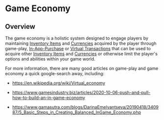 # Game Economy

## Overview

The game economy is a holistic system designed to engage players by maintaining [Inventory Items](../CatalogItems/InventoryItemDefinition.md) and [Currencies](../CatalogItems/Currency.md) acquired by the player through game-play, [In-App-Purchase](../CatalogItems/IAPTransaction.md) or [Virtual Transactions](../CatalogItems/VirtualTransaction.md) that can be used to acquire other [Inventory Items](../CatalogItems/InventoryItemDefinition.md) and [Currencies](../CatalogItems/Currency.md) or otherwise limit the player's options and abilities within your game world.

For more information, there are many good articles on game-play and game economy a quick google-search away, including:

* https://en.wikipedia.org/wiki/Virtual_economy

* https://www.gamesindustry.biz/articles/2020-10-06-push-and-pull-how-to-build-an-in-game-economy

* https://www.gamasutra.com/blogs/DarinaEmelyantseva/20190418/340987/5_Basic_Steps_in_Creating_Balanced_InGame_Economy.php
